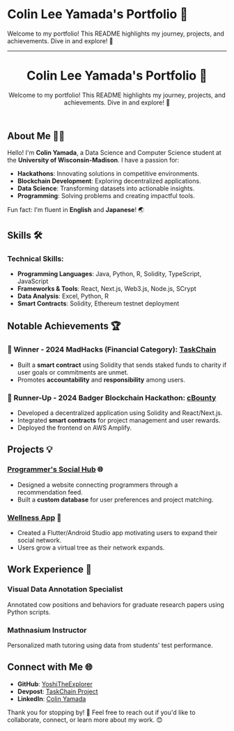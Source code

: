 # Colin Lee Yamada's Portfolio 💜

Welcome to my portfolio! This README highlights my journey, projects, and achievements. Dive in and explore! 🎉

---

<link rel="stylesheet" href="styles.css">

<div class="container">
  <header class="header">
    <h1>Colin Lee Yamada's Portfolio 💜</h1>
    <p>Welcome to my portfolio! This README highlights my journey, projects, and achievements. Dive in and explore! 🎉</p>
  </header>

  <section class="about">
    <h2>About Me 🧑‍💻</h2>
    <p>Hello! I'm <strong>Colin Yamada</strong>, a Data Science and Computer Science student at the <strong>University of Wisconsin-Madison</strong>. I have a passion for:</p>
    <ul>
      <li><strong>Hackathons</strong>: Innovating solutions in competitive environments.</li>
      <li><strong>Blockchain Development</strong>: Exploring decentralized applications.</li>
      <li><strong>Data Science</strong>: Transforming datasets into actionable insights.</li>
      <li><strong>Programming</strong>: Solving problems and creating impactful tools.</li>
    </ul>
    <p>Fun fact: I'm fluent in <strong>English</strong> and <strong>Japanese</strong>! 🌏</p>
  </section>

  <section class="skills">
    <h2>Skills 🛠️</h2>
    <h3>Technical Skills:</h3>
    <ul>
      <li><strong>Programming Languages</strong>: Java, Python, R, Solidity, TypeScript, JavaScript</li>
      <li><strong>Frameworks & Tools</strong>: React, Next.js, Web3.js, Node.js, SCrypt</li>
      <li><strong>Data Analysis</strong>: Excel, Python, R</li>
      <li><strong>Smart Contracts</strong>: Solidity, Ethereum testnet deployment</li>
    </ul>
  </section>

  <section class="achievements">
    <h2>Notable Achievements 🏆</h2>
    <h3>🥇 Winner - 2024 MadHacks (Financial Category): <a href="https://devpost.com/software/taskchain">TaskChain</a></h3>
    <ul>
      <li>Built a <strong>smart contract</strong> using Solidity that sends staked funds to charity if user goals or commitments are unmet.</li>
      <li>Promotes <strong>accountability</strong> and <strong>responsibility</strong> among users.</li>
    </ul>
    <h3>🥈 Runner-Up - 2024 Badger Blockchain Hackathon: <a href="https://github.com/YoshiTheExplorer/cBounty">cBounty</a></h3>
    <ul>
      <li>Developed a decentralized application using Solidity and React/Next.js.</li>
      <li>Integrated <strong>smart contracts</strong> for project management and user rewards.</li>
      <li>Deployed the frontend on AWS Amplify.</li>
    </ul>
  </section>

  <section class="projects">
    <h2>Projects 💡</h2>
    <h3><a href="#">Programmer's Social Hub</a> 🌐</h3>
    <ul>
      <li>Designed a website connecting programmers through a recommendation feed.</li>
      <li>Built a <strong>custom database</strong> for user preferences and project matching.</li>
    </ul>
    <h3><a href="#">Wellness App</a> 🌱</h3>
    <ul>
      <li>Created a Flutter/Android Studio app motivating users to expand their social network.</li>
      <li>Users grow a virtual tree as their network expands.</li>
    </ul>
  </section>

  <section class="work-experience">
    <h2>Work Experience 💼</h2>
    <h3>Visual Data Annotation Specialist</h3>
    <p>Annotated cow positions and behaviors for graduate research papers using Python scripts.</p>
    <h3>Mathnasium Instructor</h3>
    <p>Personalized math tutoring using data from students' test performance.</p>
  </section>

  <footer class="footer">
    <h2>Connect with Me 🌐</h2>
    <ul>
      <li><strong>GitHub</strong>: <a href="https://github.com/YoshiTheExplorer">YoshiTheExplorer</a></li>
      <li><strong>Devpost</strong>: <a href="https://devpost.com/software/taskchain">TaskChain Project</a></li>
      <li><strong>LinkedIn</strong>: <a href="#">Colin Yamada</a></li>
    </ul>
    <p>Thank you for stopping by! 💜 Feel free to reach out if you'd like to collaborate, connect, or learn more about my work. 😊</p>
  </footer>
</div>
